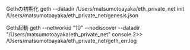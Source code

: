 Gethの初期化
geth --datadir /Users/matsumotoayaka/eth_private_net init /Users/matsumotoayaka/eth_private_net/genesis.json

Geth起動
geth --networkid "10" --nodiscover --datadir "/Users/matsumotoayaka/eth_private_net" console 2>> /Users/matsumotoayaka/eth_private_net/geth_err.log
